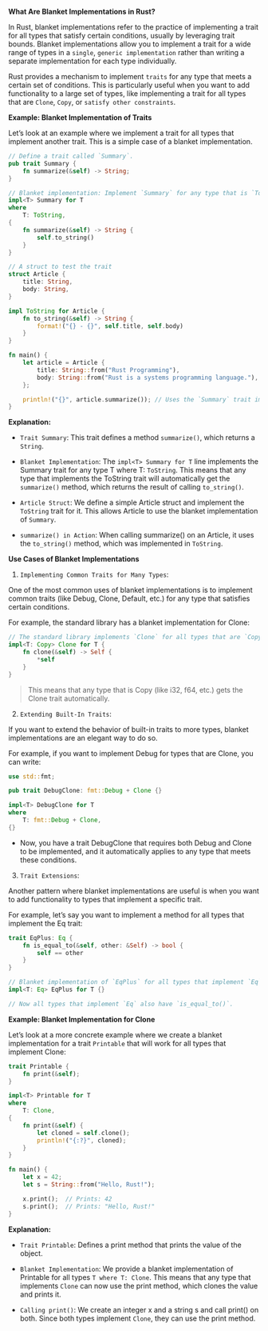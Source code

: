 **What Are Blanket Implementations in Rust?**

In Rust, blanket implementations refer to the practice of implementing a trait for all types that satisfy certain conditions, usually by leveraging trait bounds. Blanket implementations allow you to implement a trait for a wide range of types in a `single`, `generic implementation` rather than writing a separate implementation for each type individually.

Rust provides a mechanism to implement `traits` for any type that meets a certain set of conditions. This is particularly useful when you want to add functionality to a large set of types, like implementing a trait for all types that are `Clone`, `Copy`, or `satisfy other constraints`.

**Example: Blanket Implementation of Traits**

Let’s look at an example where we implement a trait for all types that implement another trait. This is a simple case of a blanket implementation.

```rust
// Define a trait called `Summary`.
pub trait Summary {
    fn summarize(&self) -> String;
}

// Blanket implementation: Implement `Summary` for any type that is `ToString`.
impl<T> Summary for T
where
    T: ToString,
{
    fn summarize(&self) -> String {
        self.to_string()
    }
}

// A struct to test the trait
struct Article {
    title: String,
    body: String,
}

impl ToString for Article {
    fn to_string(&self) -> String {
        format!("{} - {}", self.title, self.body)
    }
}

fn main() {
    let article = Article {
        title: String::from("Rust Programming"),
        body: String::from("Rust is a systems programming language."),
    };

    println!("{}", article.summarize()); // Uses the `Summary` trait implementation
}

```

**Explanation:**

- `Trait Summary`: This trait defines a method `summarize()`, which returns a `String`.

- `Blanket Implementation`: The `impl<T> Summary for T` line implements the Summary trait for any type T where T: `ToString`. This means that any type that implements the ToString trait will automatically get the `summarize()` method, which returns the result of calling `to_string()`.

- `Article Struct`: We define a simple Article struct and implement the `ToString` trait for it. This allows Article to use the blanket implementation of `Summary`.

- `summarize() in Action`: When calling summarize() on an Article, it uses the `to_string()` method, which was implemented in `ToString`.

**Use Cases of Blanket Implementations**

1. `Implementing Common Traits for Many Types`:

One of the most common uses of blanket implementations is to implement common traits (like Debug, Clone, Default, etc.) for any type that satisfies certain conditions.

For example, the standard library has a blanket implementation for Clone:

```rust
// The standard library implements `Clone` for all types that are `Copy`.
impl<T: Copy> Clone for T {
    fn clone(&self) -> Self {
        *self
    }
}
```

> This means that any type that is Copy (like i32, f64, etc.) gets the Clone trait automatically.

2. `Extending Built-In Traits`:

If you want to extend the behavior of built-in traits to more types, blanket implementations are an elegant way to do so.

For example, if you want to implement Debug for types that are Clone, you can write:

```rust
use std::fmt;

pub trait DebugClone: fmt::Debug + Clone {}

impl<T> DebugClone for T
where
    T: fmt::Debug + Clone,
{}

```

- Now, you have a trait DebugClone that requires both Debug and Clone to be implemented, and it automatically applies to any type that meets these conditions.

3. `Trait Extensions`:

Another pattern where blanket implementations are useful is when you want to add functionality to types that implement a specific trait.

For example, let’s say you want to implement a method for all types that implement the Eq trait:

```rust
trait EqPlus: Eq {
    fn is_equal_to(&self, other: &Self) -> bool {
        self == other
    }
}

// Blanket implementation of `EqPlus` for all types that implement `Eq`.
impl<T: Eq> EqPlus for T {}

// Now all types that implement `Eq` also have `is_equal_to()`.
```

**Example: Blanket Implementation for Clone**

Let’s look at a more concrete example where we create a blanket implementation for a trait `Printable` that will work for all types that implement Clone:

```rust
trait Printable {
    fn print(&self);
}

impl<T> Printable for T
where
    T: Clone,
{
    fn print(&self) {
        let cloned = self.clone();
        println!("{:?}", cloned);
    }
}

fn main() {
    let x = 42;
    let s = String::from("Hello, Rust!");

    x.print();  // Prints: 42
    s.print();  // Prints: "Hello, Rust!"
}
```

**Explanation:**

- `Trait Printable`: Defines a print method that prints the value of the object.

- `Blanket Implementation`: We provide a blanket implementation of Printable for all types `T where T: Clone`. This means that any type that implements `Clone` can now use the print method, which clones the value and prints it.

- `Calling print()`: We create an integer x and a string s and call print() on both. Since both types implement `Clone`, they can use the print method.
